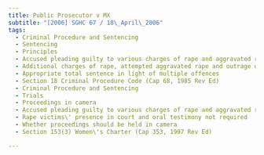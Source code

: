 ```yaml
---
title: Public Prosecutor v MX 
subtitle: "[2006] SGHC 67 / 18\_April\_2006"
tags:
  - Criminal Procedure and Sentencing
  - Sentencing
  - Principles
  - Accused pleading guilty to various charges of rape and aggravated rape
  - Additional charges of rape, attempted aggravated rape and outrage of modesty taken into consideration for sentencing purposes
  - Appropriate total sentence in light of multiple offences
  - Section 18 Criminal Procedure Code (Cap 68, 1985 Rev Ed)
  - Criminal Procedure and Sentencing
  - Trials
  - Proceedings in camera
  - Accused pleading guilty to various charges of rape and aggravated rape
  - Rape victims\' presence in court and oral testimony not required
  - Whether proceedings should be held in camera
  - Section 153(3) Women\'s Charter (Cap 353, 1997 Rev Ed)

---
```


